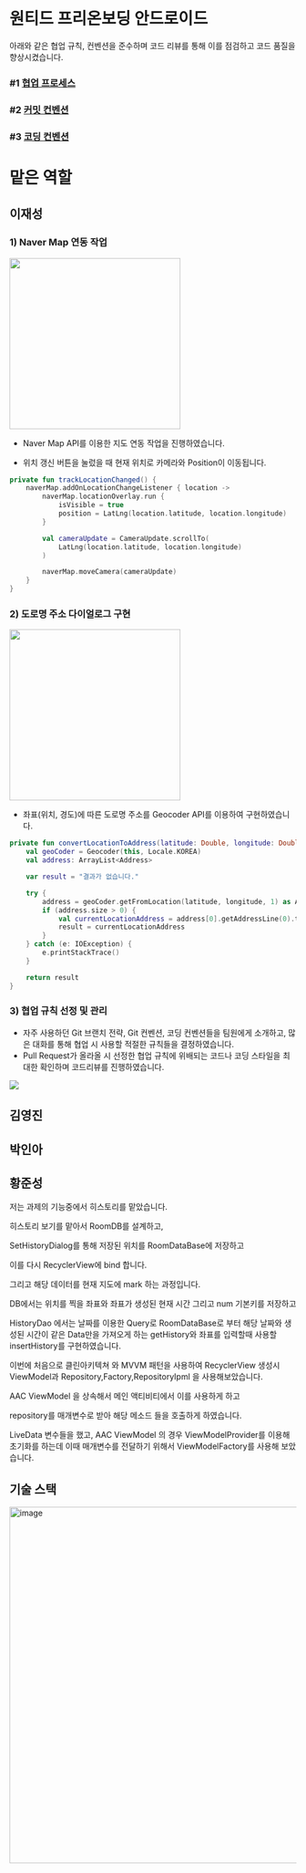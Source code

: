 # 원티드 프리온보딩 안드로이드
아래와 같은 협업 규칙, 컨벤션을 준수하며 코드 리뷰를 통해 이를 점검하고 코드 품질을 향상시켰습니다.
### #1 [협업 프로세스](https://dev-wotjd.notion.site/7bca0fa4e18a4715a32c88a5b340f48d)
### #2 [커밋 컨벤션](https://dev-wotjd.notion.site/Commit-Convention-811387d46db44c4cb270d267b5b760d8)
### #3 [코딩 컨벤션](https://www.notion.so/Coding-Convention-ab945c1216b0426b809c415c5fd5c869)

# 맡은 역할

## 이재성
### 1) Naver Map 연동 작업
<img src = "https://user-images.githubusercontent.com/51078673/191927063-2a07a089-afae-46a6-b04d-0178d2d9c58e.jpg" width = 300>

* Naver Map API를 이용한 지도 연동 작업을 진행하였습니다.

* 위치 갱신 버튼을 눌렀을 때 현재 위치로 카메라와 Position이 이동됩니다.

``` kotlin
private fun trackLocationChanged() {
    naverMap.addOnLocationChangeListener { location ->
        naverMap.locationOverlay.run {
            isVisible = true
            position = LatLng(location.latitude, location.longitude)
        }

        val cameraUpdate = CameraUpdate.scrollTo(
            LatLng(location.latitude, location.longitude)
        )

        naverMap.moveCamera(cameraUpdate)
    }
}
```

### 2) 도로명 주소 다이얼로그 구현
<img src = "https://user-images.githubusercontent.com/51078673/191930308-5783f545-e1b0-43a0-876c-40518f1a88c7.jpg" width = 300>

* 좌표(위치, 경도)에 따른 도로명 주소를 Geocoder API를 이용하여 구현하였습니다.

``` kotlin
private fun convertLocationToAddress(latitude: Double, longitude: Double): String {
    val geoCoder = Geocoder(this, Locale.KOREA)
    val address: ArrayList<Address>

    var result = "결과가 없습니다."

    try {
        address = geoCoder.getFromLocation(latitude, longitude, 1) as ArrayList<Address>
        if (address.size > 0) {
            val currentLocationAddress = address[0].getAddressLine(0).toString()
            result = currentLocationAddress
        }
    } catch (e: IOException) {
        e.printStackTrace()
    }

    return result
}
```

### 3) 협업 규칙 선정 및 관리

* 자주 사용하던 Git 브랜치 전략, Git 컨벤션, 코딩 컨벤션들을 팀원에게 소개하고, 많은 대화를 통해 협업 시 사용할 적절한 규칙들을 결정하였습니다.
* Pull Request가 올라올 시 선정한 협업 규칙에 위배되는 코드나 코딩 스타일을 최대한 확인하며 코드리뷰를 진행하였습니다.

<img src = "https://user-images.githubusercontent.com/51078673/191929693-880b2098-19b7-49de-95c1-f9a2b42c08bd.png">


## 김영진


## 박인아

## 황준성

저는 과제의 기능중에서 히스토리를 맡았습니다.

히스토리 보기를 맡아서 RoomDB를 설계하고,

SetHistoryDialog를 통해 저장된 위치를 RoomDataBase에 저장하고

이를 다시 RecyclerView에 bind 합니다.

그리고 해당 데이터를 현재 지도에 mark 하는 과정입니다.

DB에서는 위치를 찍을 좌표와 좌표가 생성된 현재 시간 그리고 num 기본키를 저장하고

HistoryDao 에서는 날짜를 이용한 Query로 RoomDataBase로 부터 해당 날짜와 생성된 시간이 같은 Data만을 가져오게 하는 getHistory와 좌표를 입력할때 사용할 insertHistory를 구현하였습니다.

이번에 처음으로 클린아키텍쳐 와 MVVM 패턴을 사용하여 RecyclerView 생성시 ViewModel과 Repository,Factory,RepositoryIpml 을 사용해보았습니다.

AAC ViewModel 을 상속해서 메인 액티비티에서 이를 사용하게 하고

repository를 매개변수로 받아 해당 메소드 들을 호출하게 하였습니다.

LiveData 변수들을 했고, AAC ViewModel 의 경우 ViewModelProvider를 이용해 초기화를 하는데 이때 매개변수를 전달하기 위해서 ViewModelFactory를 사용해 보았습니다.

## 기술 스택
<img width="625" alt="image" src="https://user-images.githubusercontent.com/66052467/191895470-13d1eddc-d155-461f-9f41-67ae196893c4.png">
